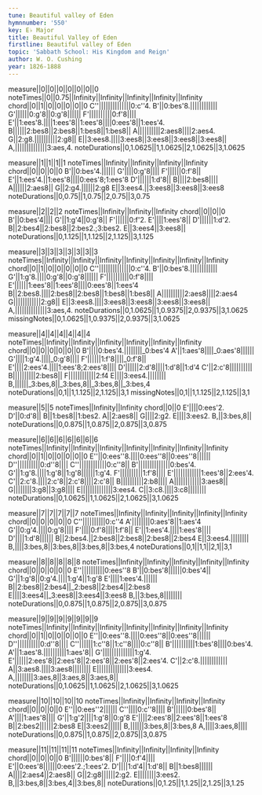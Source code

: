 ```yaml
---
tune: Beautiful valley of Eden
hymnnumber: '550'
key: E♭ Major
title: Beautiful Valley of Eden
firstline: Beautiful valley of Eden
topic: 'Sabbath School: His Kingdom and Reign'
author: W. O. Cushing
year: 1826-1888
---
```

measure||0||0||0||0||0||0||0
noteTimes||0||0.75||Infinity||Infinity||Infinity||Infinity||Infinity
chord||0||1||0||0||0||0||0
C''||||||||||||||0:c''4.
B'||0:bes'8.||||||||||||
G'||||||0:g'8||0:g'8||||||
F'||||||||||0:f'8||||
E'||1:ees'8.||||1:ees'8||1:ees'8||||0:ees'8||1:ees'4.
B||||||2:bes8||2:bes8||1:bes8||1:bes8||
A||||||||||2:aes8||||2:aes4.
G||2:g8.||||||||||2:g8||
E||3:ees8.||||3:ees8||3:ees8||3:ees8||3:ees8||
A,||||||||||||||3:aes,4.
noteDurations||0,1.0625||1,1.0625||2,1.0625||3,1.0625

measure||1||1||1||1
noteTimes||Infinity||Infinity||Infinity||Infinity
chord||0||0||0||0
B'||0:bes'4.||||||
G'||||0:g'8||||
F'||||||0:f'8||
E'||1:ees'4.||1:ees'8||||0:ees'8;1:ees'8
D'||||||1:d'8||
B||||2:bes8||||
A||||||2:aes8||
G||2:g4.||||||2:g8
E||3:ees4.||3:ees8||3:ees8||3:ees8
noteDurations||0,0.75||1,0.75||2,0.75||3,0.75

measure||2||2||2
noteTimes||Infinity||Infinity||Infinity
chord||0||0||0
B'||0:bes'4||||
G'||1:g'4||0:g'8||
F'||||||0:f'2.
E'||||1:ees'8||
D'||||||1:d'2.
B||2:bes4||2:bes8||2:bes2.;3:bes2.
E||3:ees4||3:ees8||
noteDurations||0,1.125||1,1.125||2,1.125||3,1.125

measure||3||3||3||3||3||3||3
noteTimes||Infinity||Infinity||Infinity||Infinity||Infinity||Infinity||Infinity
chord||0||1||0||0||0||0||0
C''||||||||||||||0:c''4.
B'||0:bes'8.||||||||||||
G'||1:g'8.||||0:g'8||0:g'8||||||
F'||||||||||0:f'8||||
E'||||||1:ees'8||1:ees'8||||0:ees'8||1:ees'4
B||2:bes8.||||2:bes8||2:bes8||1:bes8||1:bes8||
A||||||||||2:aes8||||2:aes4
G||||||||||||2:g8||
E||3:ees8.||||3:ees8||3:ees8||3:ees8||3:ees8||
A,||||||||||||||3:aes,4.
noteDurations||0,1.0625||1,0.9375||2,0.9375||3,1.0625
missingNotes||0,1.0625||1,0.9375||2,0.9375||3,1.0625

measure||4||4||4||4||4||4
noteTimes||Infinity||Infinity||Infinity||Infinity||Infinity||Infinity
chord||0||0||0||0||0||0
B'||||0:bes'4.||||||||_0:bes'4
A'||1:aes'8||||_0:aes'8||||||
G'||||1:g'4.||||_0:g'8||||
F'||||||1:f'8||||_0:f'8||
E'||||2:ees'4.||||1:ees'8;2:ees'8||||
D'||||||2:d'8||||1:d'8||1:d'4
C'||2:c'8||||||||||
B||||||||||2:bes8||
F||||||||||||2:f4
E||||3:ees4.||||||||
B,||||||_3:bes,8||_3:bes,8||_3:bes,8||_3:bes,4
noteDurations||0,1||1,1.125||2,1.125||3,1
missingNotes||0,1||1,1.125||2,1.125||3,1

measure||5||5
noteTimes||Infinity||Infinity
chord||0||0
E'||||0:ees'2.
D'||0:d'8||
B||1:bes8||1:bes2.
A||2:aes8||
G||||2:g2.
E||||3:ees2.
B,||3:bes,8||
noteDurations||0,0.875||1,0.875||2,0.875||3,0.875

measure||6||6||6||6||6||6||6
noteTimes||Infinity||Infinity||Infinity||Infinity||Infinity||Infinity||Infinity
chord||0||1||0||0||0||0||0
E''||0:ees''8.||||0:ees''8||0:ees''8||||||
D''||||||||||0:d''8||||
C''||||||||||||0:c''8||
B'||||||||||||||0:bes'4.
G'||1:g'8.||||1:g'8||1:g'8||||||1:g'4.
F'||||||||||1:f'8||||
E'||||||||||||1:ees'8||2:ees'4.
C'||2:c'8.||||2:c'8||2:c'8||||2:c'8||
B||||||||||2:b8||||
A||||||||||||3:aes8||
G||||||||3:g8||3:g8||||
E||||||||||||||3:ees4.
C||3:c8.||||3:c8||||||||
noteDurations||0,1.0625||1,1.0625||2,1.0625||3,1.0625

measure||7||7||7||7||7
noteTimes||Infinity||Infinity||Infinity||Infinity||Infinity
chord||0||0||0||0||0
C''||||||||||0:c''4
A'||||||||0:aes'8||1:aes'4
G'||0:g'4.||||0:g'8||||
F'||||0:f'8||||1:f'8||
E'||1:ees'4.||||1:ees'8||||
D'||||1:d'8||||||
B||2:bes4.||2:bes8||2:bes8||2:bes8||2:bes4
E||3:ees4.||||||||
B,||||3:bes,8||3:bes,8||3:bes,8||3:bes,4
noteDurations||0,1||1,1||2,1||3,1

measure||8||8||8||8||8
noteTimes||Infinity||Infinity||Infinity||Infinity||Infinity
chord||0||0||0||0||0
E''||||||||||0:ees''8
B'||0:bes'8||||||0:bes'4||
G'||1:g'8||0:g'4.||||1:g'4||1:g'8
E'||||1:ees'4.||||||
B||2:bes8||2:bes4||_2:bes8||2:bes4||2:bes8
E||||3:ees4||_3:ees8||3:ees4||3:ees8
B,||3:bes,8||||||||
noteDurations||0,0.875||1,0.875||2,0.875||3,0.875

measure||9||9||9||9||9||9||9
noteTimes||Infinity||Infinity||Infinity||Infinity||Infinity||Infinity||Infinity
chord||0||1||0||0||0||0||0
E''||0:ees''8.||||0:ees''8||0:ees''8||||||
D''||||||||||0:d''8||||
C''||||||1:c''8||1:c''8||||0:c''8||
B'||||||||||1:bes'8||||0:bes'4.
A'||1:aes'8.||||||||||1:aes'8||
G'||||||||||||||1:g'4.
E'||||||2:ees'8||2:ees'8||2:ees'8||2:ees'8||2:ees'4.
C'||2:c'8.||||||||||||
A||3:aes8.||||3:aes8||||||||
E||||||||||||||3:ees4.
A,||||||||3:aes,8||3:aes,8||3:aes,8||
noteDurations||0,1.0625||1,1.0625||2,1.0625||3,1.0625

measure||10||10||10||10
noteTimes||Infinity||Infinity||Infinity||Infinity
chord||0||0||0||0
E''||0:ees''2||||||
C''||||0:c''8||||
B'||||||0:bes'8||
A'||||1:aes'8||||
G'||1:g'2||||1:g'8||0:g'8
E'||||2:ees'8||2:ees'8||1:ees'8
B||2:bes2||||||2:bes8
E||3:ees2||||||
B,||||||3:bes,8||3:bes,8
A,||||3:aes,8||||
noteDurations||0,0.875||1,0.875||2,0.875||3,0.875

measure||11||11||11||11
noteTimes||Infinity||Infinity||Infinity||Infinity
chord||0||0||0||0
B'||||||0:bes'8||
F'||||0:f'4||||
E'||0:ees'8||||||0:ees'2.;1:ees'2.
D'||||1:d'4||1:d'8||
B||1:bes8||||||
A||||2:aes4||2:aes8||
G||2:g8||||||2:g2.
E||||||||3:ees2.
B,||3:bes,8||3:bes,4||3:bes,8||
noteDurations||0,1.25||1,1.25||2,1.25||3,1.25

